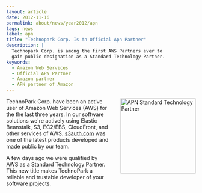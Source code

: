 ```yaml
---
layout: article
date: 2012-11-16
permalink: about/news/year2012/apn
tags: news
label: apn
title: "Technopark Corp. Is An Official Apn Partner"
description: |
  Technopark Corp. is among the first AWS Partners ever to
  gain public designation as a Standard Technology Partner.
keywords:
  - Amazon Web Services
  - Official APN Partner
  - Amazon partner
  - APN partner of Amazon
---
```


<a href="http://www.tpc2.com">
            <img src="data:image/png;base64,${base64:/about/news/year2012/aws-logo.png}" alt="APN Standard Technology Partner" style="float:right; margin-left: 2em; margin-bottom: 2em; width: 200px;"/>
        </a>

TechnoPark Corp. have been an active user of Amazon Web Services (AWS) for the the last three years.
In our software solutions we're actively using Elastic Beanstalk, S3, EC2/EBS, CloudFront, and other
services of AWS. [s3auth.com](http://www.s3auth.com/) was one of the latest products developed and
made public by our team.

A few days ago we were qualified by AWS as a Standard Technology Partner. This new title makes
TechnoPark a reliable and trustable developer of your software projects.
